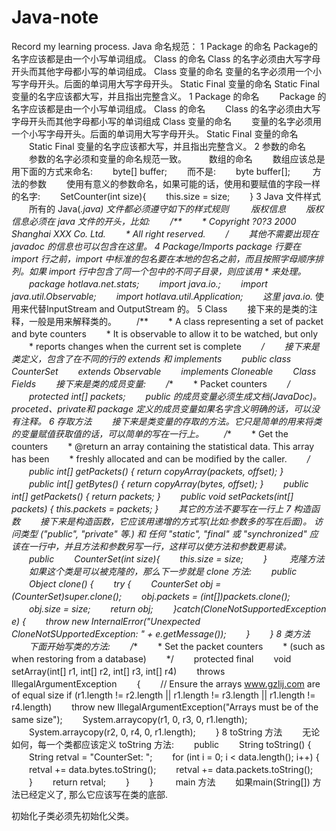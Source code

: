 # Java-note
Record my learning process.
Java 命名规范：
1
  Package 的命名
    Package的名字应该都是由一个小写单词组成。
  Class 的命名
    Class 的名字必须由大写字母开头而其他字母都小写的单词组成。
  Class 变量的命名
    变量的名字必须用一个小写字母开头。后面的单词用大写字母开头。
  Static Final 变量的命名
    Static Final 变量的名字应该都大写，并且指出完整含义。
1 
  Package 的命名
　　Package 的名字应该都是由一个小写单词组成。
Class 的命名
　　Class 的名字必须由大写字母开头而其他字母都小写的单词组成
Class 变量的命名
　　变量的名字必须用一个小写字母开头。后面的单词用大写字母开头。
Static Final 变量的命名
　　Static Final 变量的名字应该都大写，并且指出完整含义。
2
  参数的命名
　　参数的名字必须和变量的命名规范一致。
　　
数组的命名
　　数组应该总是用下面的方式来命名:
　　byte[] buffer;
　　而不是:
　　byte buffer[];
　　
方法的参数
　　使用有意义的参数命名，如果可能的话，使用和要赋值的字段一样的名字:
　　SetCounter(int size){
　　this.size = size;
　　}
3
  Java 文件样式
　　所有的 Java(*.java) 文件都必须遵守如下的样式规则
　　
版权信息
　　版权信息必须在 java 文件的开头，比如:
　　/**
　　* Copyright ?0?3 2000 Shanghai XXX Co. Ltd.
　　* All right reserved.
　　*/
　　其他不需要出现在 javadoc 的信息也可以包含在这里。
4
  Package/Imports
package 行要在 import 行之前，import 中标准的包名要在本地的包名之前，而且按照字母顺序排列。如果 import 行中包含了同一个包中的不同子目录，则应该用 * 来处理。
　　package hotlava.net.stats;
　　import java.io.*;
　　import java.util.Observable;
　　import hotlava.util.Application;
　　这里 java.io.* 使用来代替InputStream and OutputStream 的。
5
  Class
　　接下来的是类的注释，一般是用来解释类的。
　　/**
　　* A class representing a set of packet and byte counters
　　* It is observable to allow it to be watched, but only
　　* reports changes when the current set is complete
　　*/
　　接下来是类定义，包含了在不同的行的 extends 和 implements
　　public class CounterSet
　　extends Observable
　　implements Cloneable
　　Class Fields
　　接下来是类的成员变量:
　　/**
　　* Packet counters
　　*/
　　protected int[] packets;
　　public 的成员变量必须生成文档(JavaDoc)。proceted、private和 package 定义的成员变量如果名字含义明确的话，可以没有注释。
6
  存取方法
　　接下来是类变量的存取的方法。它只是简单的用来将类的变量赋值获取值的话，可以简单的写在一行上。
　　/**
　　* Get the counters
　　* @return an array containing the statistical data. This array has been
　　* freshly allocated and can be modified by the caller.
　　*/
　　public int[] getPackets() { return copyArray(packets, offset); }
　　public int[] getBytes() { return copyArray(bytes, offset); }
　　public int[] getPackets() { return packets; }
　　public void setPackets(int[] packets) { this.packets = packets; }
　　其它的方法不要写在一行上
7
  构造函数
　　接下来是构造函数，它应该用递增的方式写(比如:参数多的写在后面)。
访问类型 ("public", "private" 等.) 和 任何 "static", "final" 或 "synchronized" 应该在一行中，并且方法和参数另写一行，这样可以使方法和参数更易读。
　　public
　　CounterSet(int size){
　　this.size = size;
　　}
　　
克隆方法
　　如果这个类是可以被克隆的，那么下一步就是 clone 方法:
　　public
　　Object clone() {
　　try {
　　CounterSet obj = (CounterSet)super.clone();
　　obj.packets = (int[])packets.clone();
　　obj.size = size;
　　return obj;
　　}catch(CloneNotSupportedException e) {
　　throw new InternalError("Unexpected CloneNotSUpportedException: " + e.getMessage());
　　}
　　}
8
  类方法
　　下面开始写类的方法:
　　/**
　　* Set the packet counters
　　* (such as when restoring from a database)
　　*/
　　protected final
　　void setArray(int[] r1, int[] r2, int[] r3, int[] r4)
　　throws IllegalArgumentException
　　{
　　// Ensure the arrays www.gzlij.com are of equal size
if (r1.length != r2.length || r1.length != r3.length || r1.length != r4.length)
　　throw new IllegalArgumentException("Arrays must be of the same size");
　　System.arraycopy(r1, 0, r3, 0, r1.length);
　　System.arraycopy(r2, 0, r4, 0, r1.length);
　　}
8
  toString 方法
　　无论如何，每一个类都应该定义 toString 方法:
　　public
　　String toString() {
　　String retval = "CounterSet: ";
　　for (int i = 0; i < data.length(); i++) {
　　retval += data.bytes.toString();
　　retval += data.packets.toString();
　　}
　　return retval;
　　}
　　}
　　
main 方法
　　如果main(String[]) 方法已经定义了, 那么它应该写在类的底部.
 
初始化子类必须先初始化父类。
